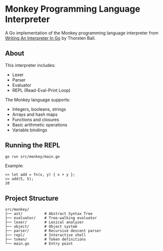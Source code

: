 # Monkey Programming Language Interpreter

A Go implementation of the Monkey programming language interpreter from [Writing An Interpreter In Go](https://interpreterbook.com/) by Thorsten Ball.

## About

This interpreter includes:
- Lexer
- Parser
- Evaluator
- REPL (Read-Eval-Print Loop)

The Monkey language supports:
- Integers, booleans, strings
- Arrays and hash maps
- Functions and closures
- Basic arithmetic operations
- Variable bindings

## Running the REPL

```bash
go run src/monkey/main.go
```

Example:
```monkey
>> let add = fn(x, y) { x + y };
>> add(5, 5);
10
```

## Project Structure
```
src/monkey/
├── ast/          # Abstract Syntax Tree
├── evaluator/    # Tree-walking evaluator
├── lexer/        # Lexical analyzer
├── object/       # Object system
├── parser/       # Recursive descent parser
├── repl/         # Interactive shell
├── token/        # Token definitions
└── main.go       # Entry point
